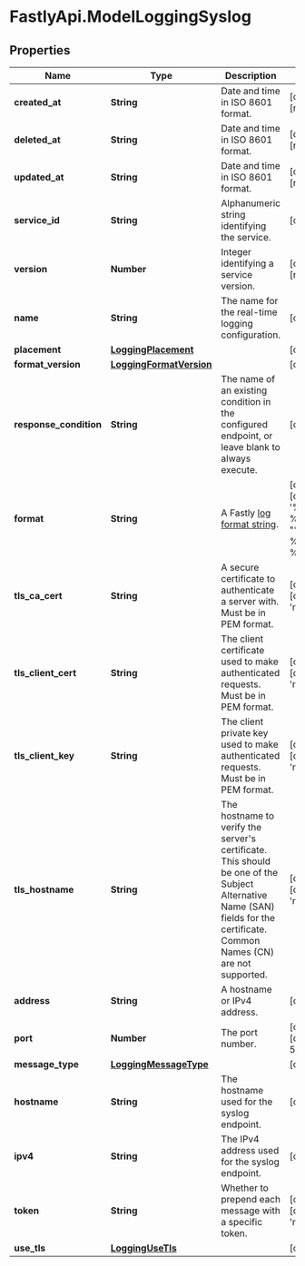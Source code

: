 # FastlyApi.ModelLoggingSyslog

## Properties

Name | Type | Description | Notes
------------ | ------------- | ------------- | -------------
**created_at** | **String** | Date and time in ISO 8601 format. | [optional] [readonly] 
**deleted_at** | **String** | Date and time in ISO 8601 format. | [optional] [readonly] 
**updated_at** | **String** | Date and time in ISO 8601 format. | [optional] [readonly] 
**service_id** | **String** | Alphanumeric string identifying the service. | [optional] 
**version** | **Number** | Integer identifying a service version. | [optional] [readonly] 
**name** | **String** | The name for the real-time logging configuration. | [optional] 
**placement** | [**LoggingPlacement**](LoggingPlacement.md) |  | [optional] 
**format_version** | [**LoggingFormatVersion**](LoggingFormatVersion.md) |  | [optional] 
**response_condition** | **String** | The name of an existing condition in the configured endpoint, or leave blank to always execute. | [optional] 
**format** | **String** | A Fastly [log format string](https://docs.fastly.com/en/guides/custom-log-formats). | [optional] [default to &#39;%h %l %u %t &quot;%r&quot; %&amp;gt;s %b&#39;]
**tls_ca_cert** | **String** | A secure certificate to authenticate a server with. Must be in PEM format. | [optional] [default to &#39;null&#39;]
**tls_client_cert** | **String** | The client certificate used to make authenticated requests. Must be in PEM format. | [optional] [default to &#39;null&#39;]
**tls_client_key** | **String** | The client private key used to make authenticated requests. Must be in PEM format. | [optional] [default to &#39;null&#39;]
**tls_hostname** | **String** | The hostname to verify the server&#39;s certificate. This should be one of the Subject Alternative Name (SAN) fields for the certificate. Common Names (CN) are not supported. | [optional] [default to &#39;null&#39;]
**address** | **String** | A hostname or IPv4 address. | [optional] 
**port** | **Number** | The port number. | [optional] [default to 514]
**message_type** | [**LoggingMessageType**](LoggingMessageType.md) |  | [optional] 
**hostname** | **String** | The hostname used for the syslog endpoint. | [optional] 
**ipv4** | **String** | The IPv4 address used for the syslog endpoint. | [optional] 
**token** | **String** | Whether to prepend each message with a specific token. | [optional] [default to &#39;null&#39;]
**use_tls** | [**LoggingUseTls**](LoggingUseTls.md) |  | [optional] 


